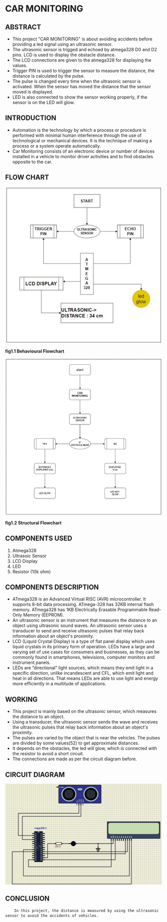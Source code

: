 # CAR MONITORING
## ABSTRACT

* This project "CAR MONITORING" is about avoiding accidents before providing a led signal using an ultrasonic sensor. 
* The ultrasonic sensor is trigged and echoed by atmega328 D0 and D2 pins. LCD is used to display the obstacle distance. 
* The LCD connections are given to the atmega328 for displaying the values. 
* Trigger PIN is used to trigger the sensor to measure the distance, the distance is calculated by the pulse. 
* The pulse is changed every time when the ultrasonic sensor is activated. When the sensor has moved the distance that the sensor moved is displayed. 
* LED is also connected to show the sensor working properly, if the sensor is on the LED will glow.

## INTRODUCTION
  * Automation is the technology by which a process or procedure is performed with minimal human interference through the use of technological or mechanical devices. It is the technique of making a process or a system operate automatically.
  * Car Monitoring consists of an electronic device or number of devices installed in a vehicle to monitor driver activities and to find obstacles opposite to the car. 

## FLOW CHART

![CHART](https://github.com/Shyam2526/M1_BusTicket/blob/master/IMG.jpg)
 
__fig1.1 Behavioural Flowchart__
 
![FLOW](https://github.com/Shyam2526/M1_BusTicket/blob/master/im.jpg)

__fig1.2 Structural Flowchart__

## COMPONENTS USED
  1) Atmega328
  2) Ultrasoic Sensor
  3) LCD Display
  4) LED
  5) Resistor (10k ohm)

## COMPONENTS DESCRIPTION
* ATmega328 is an Advanced Virtual RISC (AVR) microcontroller. It supports 8-bit data processing. ATmega-328 has 32KB internal flash memory. ATmega328 has 1KB Electrically Erasable Programmable Read-Only Memory (EEPROM).
* An ultrasonic sensor is an instrument that measures the distance to an object using ultrasonic sound waves. An ultrasonic sensor uses a transducer to send and receive ultrasonic pulses that relay back information about an object's proximity.
* LCD (Liquid Crystal Display) is a type of flat panel display which uses liquid crystals in its primary form of operation. LEDs have a large and varying set of use cases for consumers and businesses, as they can be commonly found in smartphones, televisions, computer monitors and instrument panels.
* LEDs are “directional” light sources, which means they emit light in a specific direction, unlike incandescent and CFL, which emit light and heat in all directions. That means LEDs are able to use light and energy more efficiently in a multitude of applications.
## WORKING
* This project is mainly based on the ultrasonic sensor, which measures the distance to an object.
* Using a transducer, the ultrasonic sensor sends the wave and receives the ultrasonic pulses that relay back information about an object's proximity. 
* The pulses are varied by the object that is near the vehicles. The pulses are divided by some values(52) to get approximate distances.
* It depends on the obstacles, the led will glow, which is connected with the resistor to avoid a short circuit. 
* The connections are made as per the circuit diagram before.
## CIRCUIT DIAGRAM


![CIRCUIT](https://github.com/Shyam2526/M1_BusTicket/blob/master/sensor.jpg)


## CONCLUSION
        In this project, the distance is measured by using the ultrasonic sensor to avoid the accidents of vehicles.
